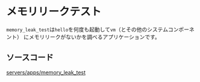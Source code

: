# メモリリークテスト

`memory_leak_test`は`hello`を何度も起動して`vm`（とその他のシステムコンポーネント）
にメモリリークがないかを調べるアプリケーションです。

## ソースコード

[servers/apps/memory_leak_test](https://github.com/zuki/resea/tree/master/servers/apps/memory_leak_test)
